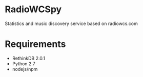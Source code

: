 # RadioWCSpy
Statistics and music discovery service based on radiowcs.com

# Requirements
- RethinkDB 2.0.1
- Python 2.7
- nodejs/npm
